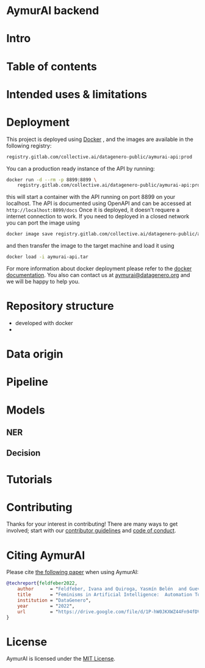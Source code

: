 AymurAI backend
===================

# Intro

# Table of contents

# Intended uses & limitations

# Deployment
This project is deployed using [Docker](https://www.docker.com/) , and the images are available in the following registry:
```bash
registry.gitlab.com/collective.ai/datagenero-public/aymurai-api:prod
```
You can a production ready instance of the API by running:
```bash
docker run -d --rm -p 8899:8899 \
    registry.gitlab.com/collective.ai/datagenero-public/aymurai-api:prod
```
this will start a container with the API running on port 8899 on your localhost. The API is documented using OpenAPI and can be accessed at `http://localhost:8899/docs`
Once it is deployed, it doesn't requere a internet connection to work. If you need to deployed in a closed network you can port the image using
```bash
docker image save registry.gitlab.com/collective.ai/datagenero-public/aymurai-api:prod -o aymurai-api.tar
```
and then transfer the image to the target machine and load it using
```bash
docker load -i aymurai-api.tar
```
For more information about docker deployment please refer to the [docker documentation](https://docs.docker.com/).
You also can contact us at aymurai@datagenero.org and we will be happy to help you.

# Repository structure
* developed with docker
*

# Data origin
##
# Pipeline

# Models
## NER
## Decision

# Tutorials


# Contributing
Thanks for your interest in contributing! There are many ways to get involved; start with our [contributor guidelines](docs/CONTRIBUTING.md) and [code of conduct](docs/CODE_OF_CONDUCT.md).


# Citing AymurAI
Please cite [the following paper](https://drive.google.com/file/d/1P-hW0JKXWZ44Fn94fDVIxQRTExkK6m4Y/view) when using AymurAI:

```bibtex
@techreport{feldfeber2022,
    author      = "Feldfeber, Ivana and Quiroga, Yasmín Belén  and Guevara, Clarissa  and Ciolfi Felice, Marianela",
    title       = "Feminisms in Artificial Intelligence:  Automation Tools towards a Feminist Judiciary Reform in Argentina and Mexico",
    institution = "DataGenero",
    year        = "2022",
    url         = "https://drive.google.com/file/d/1P-hW0JKXWZ44Fn94fDVIxQRTExkK6m4Y/view"
}
```

# License
AymurAI is licensed under the [MIT License](LICENSE.md).



<!--
## Variables de entorno
El set de variables de entorno pueden encontrarse en `common.env` (Son cargadas automaticamente en el devcontainer o image de jupyter)
## Data
Este repositorio cuenta con un dataset preconfigurado del Juzgado PCyF 10 de la Ciudad Autonoma de Bueno Aires, Argentina.
Un ejemplo de pipeline puede ser encontrado en
```
notebooks/dev/pipeline-unificado/00-pipeline-public.ipynb
```
Nota: La descarga de los documentos de la base publica puede tardar.

### Data privada
La mayor parte del desarrollo ha sido teniendo encuenta datos privados del Juzgado.
Estos documentos y sus anotaciones correspondientes no estan disponibles para el publico y se asumen presentes en formatos pdf y doc/docx en las carpetas seteadas por las variables de entorno `$AYMURAI_RESTRICTED_DOCUMENT_PDFS_PATH` y `$AYMURAI_RESTRICTED_DOCUMENT_PDFS_PATH` (ver `common.env` para ver los valores por defecto) -->